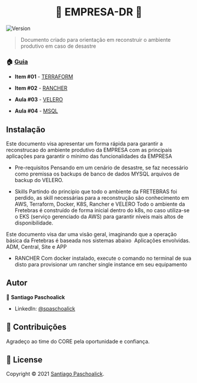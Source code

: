 <h1 align="center">👋 EMPRESA-DR 👋</h1>
<p>
  <img alt="Version" src="https://img.shields.io/badge/version-v0-blue.svg?cacheSeconds=2592000" />
</p>

> Documento criado para orientação em reconstruir o ambiente produtivo em caso de desastre

### 🏠 [Guia](/)

* **Item #01** - [TERRAFORM](https://github.com/msfidelis/terraformando-eks/tree/aula00_vpc)

* **Item #02** - [RANCHER](https://github.com/msfidelis/terraformando-eks/tree/aula01_eks) 

* **Aula #03** - [VELERO](https://github.com/msfidelis/terraformando-eks/tree/aula02_nodes)

* **Aula #04** - [MSQL](https://github.com/msfidelis/terraformando-eks/tree/aula03_traefik)

## Instalação

Este documento visa apresentar um forma rápida para garantir a reconstrucao do ambiente produtivo da EMPRESA com as principais aplicações para garantir o mínimo das funcionalidades da EMPRESA

* Pre-requisitos
Pensando em um cenário de desastre, se faz necessário como premissa os backups de banco de dados MYSQL arquivos de backup do VELERO.

* Skills
Partindo do principio que todo o ambiente da FRETEBRAS foi perdido, as skill necessárias para a reconstrução são conhecimento em AWS, Terraform, Docker, K8S, Rancher e VELERO
Todo o ambiente da Fretebras é construído de forma inicial dentro do k8s, no caso utiliza-se o EKS (serviço gerenciado da AWS) para garantir níveis mais altos de disponibilidade.

Este documento visa dar uma visão geral, imaginando que a operação básica da Fretebras é baseada nos sistemas abaixo 
Aplicações envolvidas.
ADM, Central, Site e APP

* RANCHER
Com docker instalado, execute o comando no terminal de sua disto para provisionar um rancher single instance em seu equipamento


## Autor

👤 **Santiago Paschoalick**

* LinkedIn: [@spaschoalick](linkedin.com/in/spaschoalick)

## 🤝 Contribuições

Agradeço ao time do CORE pela oportunidade e confiança.

## 📝 License

Copyright © 2021 [Santiago Paschoalick](https://github.com/spaschoalick).<br />
